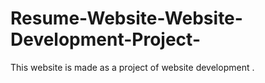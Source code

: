 # Resume-Website-Website-Development-Project-
This website is made as a project of website development .
